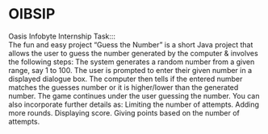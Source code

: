 # OIBSIP
Oasis Infobyte Internship Task:::   
   The fun and easy project “Guess the Number” is a short Java project that allows the user to guess the number generated by the computer & involves the following steps:
The system generates a random number from a given range, say 1 to 100.
The user is prompted to enter their given number in a displayed dialogue box.
The computer then tells if the entered number matches the guesses number or it is higher/lower than the generated number.
The game continues under the user guessing the number.
You can also incorporate further details as:
Limiting the number of attempts.
Adding more rounds.
Displaying score.
Giving points based on the number of attempts.

